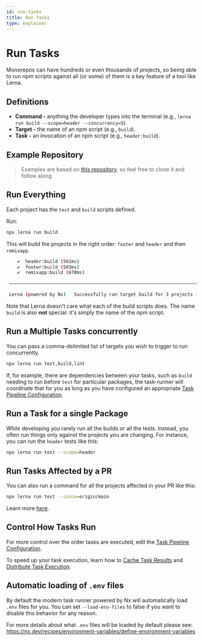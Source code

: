 ```yaml
---
id: run-tasks
title: Run Tasks
type: explainer
---
```


# Run Tasks

Monorepos can have hundreds or even thousands of projects, so being able to run npm scripts against all (or some) of
them is a key feature of a tool like Lerna.

## Definitions

- **Command -** anything the developer types into the terminal (e.g., `lerna run build --scope=header --concurrency=5`).
- **Target -** the name of an npm script (e.g., `build`).
- **Task -** an invocation of an npm script (e.g., `header:build`).

## Example Repository

> Examples are based on [this repository](https://github.com/lerna/getting-started-example), so feel free to clone it
> and follow along.

## Run Everything

Each project has the `test` and `build` scripts defined.

Run:

```bash
npx lerna run build
```

This will build the projects in the right order: `footer` and `header` and then `remixapp`.

```bash title="Terminal Output"
    ✔  header:build (501ms)
    ✔  footer:build (503ms)
    ✔  remixapp:build (670ms)

 —————————————————————————————————————————————————————————————————————————————

 Lerna (powered by Nx)   Successfully ran target build for 3 projects (1s)

```

Note that Lerna doesn't care what each of the build scripts does. The name `build` is also **not** special: it's simply
the name of the npm script.

## Run a Multiple Tasks concurrently

You can pass a comma-delimited list of targets you wish to trigger to run concurrently.

```bash
npx lerna run test,build,lint
```

If, for example, there are dependencies between your tasks, such as `build` needing to run before `test` for particular packages, the task-runner will coordinate that for you as long as you have configured an appropriate [Task Pipeline Configuration](../concepts/task-pipeline-configuration).

## Run a Task for a single Package

While developing you rarely run all the builds or all the tests. Instead, you often run things only against the projects
you are changing. For instance, you can run the `header` tests like this:

```bash
npx lerna run test --scope=header
```

## Run Tasks Affected by a PR

You can also run a command for all the projects affected in your PR like this:

```bash
npx lerna run test --since=origin/main
```

Learn more [here](../api-reference/commands).

## Control How Tasks Run

For more control over the order tasks are executed, edit the [Task Pipeline Configuration](../concepts/task-pipeline-configuration).

To speed up your task execution, learn how to [Cache Task Results](./cache-tasks) and [Distribute Task Execution](./distribute-tasks).

## Automatic loading of `.env` files

By default the modern task runner powered by Nx will automatically load `.env` files for you. You can set `--load-env-files` to false if you want to disable this behavior for any reason.

For more details about what `.env` files will be loaded by default please see: https://nx.dev/recipes/environment-variables/define-environment-variables
